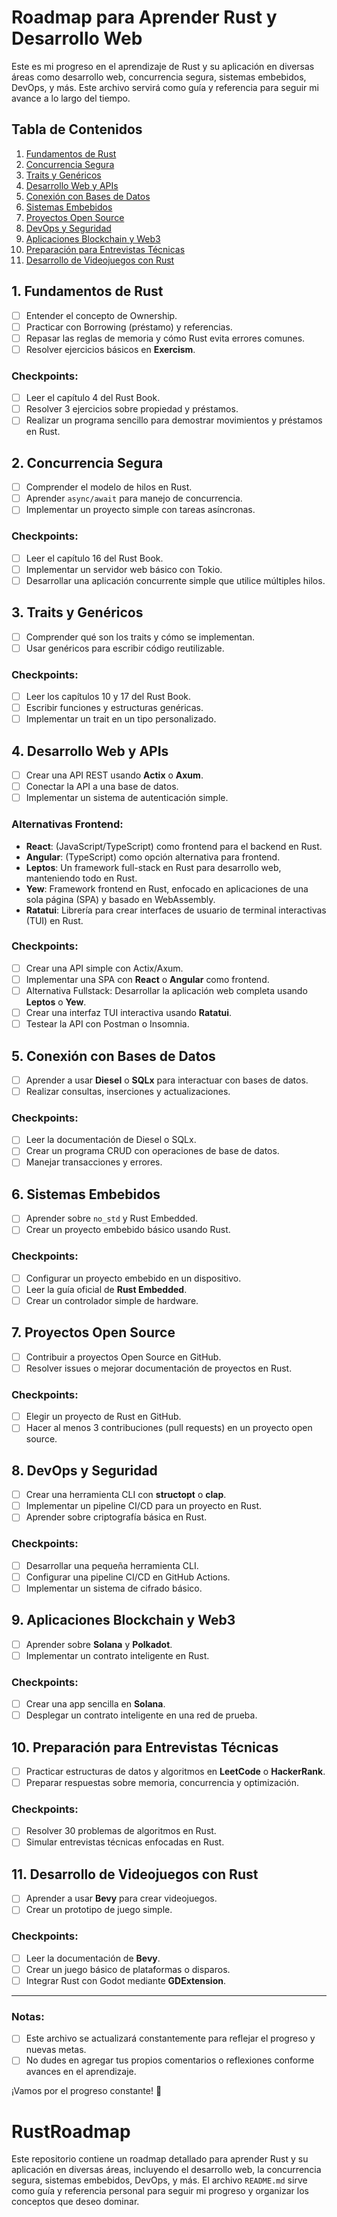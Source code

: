 # Roadmap para Aprender Rust y Desarrollo Web

Este es mi progreso en el aprendizaje de Rust y su aplicación en diversas áreas como desarrollo web, concurrencia segura, sistemas embebidos, DevOps, y más. Este archivo servirá como guía y referencia para seguir mi avance a lo largo del tiempo.

## Tabla de Contenidos
1. [Fundamentos de Rust](#1-fundamentos-de-rust)
2. [Concurrencia Segura](#2-concurrencia-segura)
3. [Traits y Genéricos](#3-traits-y-genéricos)
4. [Desarrollo Web y APIs](#4-desarrollo-web-y-apis)
5. [Conexión con Bases de Datos](#5-conexión-con-bases-de-datos)
6. [Sistemas Embebidos](#6-sistemas-embebidos)
7. [Proyectos Open Source](#7-proyectos-open-source)
8. [DevOps y Seguridad](#8-devops-y-seguridad)
9. [Aplicaciones Blockchain y Web3](#9-aplicaciones-blockchain-y-web3)
10. [Preparación para Entrevistas Técnicas](#10-preparación-para-entrevistas-técnicas)
11. [Desarrollo de Videojuegos con Rust](#11-desarrollo-de-videojuegos-con-rust)

## 1. Fundamentos de Rust

- [ ] Entender el concepto de Ownership.
- [ ] Practicar con Borrowing (préstamo) y referencias.
- [ ] Repasar las reglas de memoria y cómo Rust evita errores comunes.
- [ ] Resolver ejercicios básicos en **Exercism**.

### Checkpoints:
- [ ] Leer el capítulo 4 del Rust Book.
- [ ] Resolver 3 ejercicios sobre propiedad y préstamos.
- [ ] Realizar un programa sencillo para demostrar movimientos y préstamos en Rust.

## 2. Concurrencia Segura

- [ ] Comprender el modelo de hilos en Rust.
- [ ] Aprender `async/await` para manejo de concurrencia.
- [ ] Implementar un proyecto simple con tareas asíncronas.
  
### Checkpoints:
- [ ] Leer el capítulo 16 del Rust Book.
- [ ] Implementar un servidor web básico con Tokio.
- [ ] Desarrollar una aplicación concurrente simple que utilice múltiples hilos.

## 3. Traits y Genéricos

- [ ] Comprender qué son los traits y cómo se implementan.
- [ ] Usar genéricos para escribir código reutilizable.
  
### Checkpoints:
- [ ] Leer los capítulos 10 y 17 del Rust Book.
- [ ] Escribir funciones y estructuras genéricas.
- [ ] Implementar un trait en un tipo personalizado.

## 4. Desarrollo Web y APIs

- [ ] Crear una API REST usando **Actix** o **Axum**.
- [ ] Conectar la API a una base de datos.
- [ ] Implementar un sistema de autenticación simple.

### Alternativas Frontend:
- **React**: (JavaScript/TypeScript) como frontend para el backend en Rust.
- **Angular**: (TypeScript) como opción alternativa para frontend.
- **Leptos**: Un framework full-stack en Rust para desarrollo web, manteniendo todo en Rust.
- **Yew**: Framework frontend en Rust, enfocado en aplicaciones de una sola página (SPA) y basado en WebAssembly.
- **Ratatui**: Librería para crear interfaces de usuario de terminal interactivas (TUI) en Rust.

### Checkpoints:
- [ ] Crear una API simple con Actix/Axum.
- [ ] Implementar una SPA con **React** o **Angular** como frontend.
- [ ] Alternativa Fullstack: Desarrollar la aplicación web completa usando **Leptos** o **Yew**.
- [ ] Crear una interfaz TUI interactiva usando **Ratatui**.
- [ ] Testear la API con Postman o Insomnia.

## 5. Conexión con Bases de Datos

- [ ] Aprender a usar **Diesel** o **SQLx** para interactuar con bases de datos.
- [ ] Realizar consultas, inserciones y actualizaciones.

### Checkpoints:
- [ ] Leer la documentación de Diesel o SQLx.
- [ ] Crear un programa CRUD con operaciones de base de datos.
- [ ] Manejar transacciones y errores.

## 6. Sistemas Embebidos

- [ ] Aprender sobre `no_std` y Rust Embedded.
- [ ] Crear un proyecto embebido básico usando Rust.

### Checkpoints:
- [ ] Configurar un proyecto embebido en un dispositivo.
- [ ] Leer la guía oficial de **Rust Embedded**.
- [ ] Crear un controlador simple de hardware.

## 7. Proyectos Open Source

- [ ] Contribuir a proyectos Open Source en GitHub.
- [ ] Resolver issues o mejorar documentación de proyectos en Rust.

### Checkpoints:
- [ ] Elegir un proyecto de Rust en GitHub.
- [ ] Hacer al menos 3 contribuciones (pull requests) en un proyecto open source.

## 8. DevOps y Seguridad

- [ ] Crear una herramienta CLI con **structopt** o **clap**.
- [ ] Implementar un pipeline CI/CD para un proyecto en Rust.
- [ ] Aprender sobre criptografía básica en Rust.

### Checkpoints:
- [ ] Desarrollar una pequeña herramienta CLI.
- [ ] Configurar una pipeline CI/CD en GitHub Actions.
- [ ] Implementar un sistema de cifrado básico.

## 9. Aplicaciones Blockchain y Web3

- [ ] Aprender sobre **Solana** y **Polkadot**.
- [ ] Implementar un contrato inteligente en Rust.

### Checkpoints:
- [ ] Crear una app sencilla en **Solana**.
- [ ] Desplegar un contrato inteligente en una red de prueba.

## 10. Preparación para Entrevistas Técnicas

- [ ] Practicar estructuras de datos y algoritmos en **LeetCode** o **HackerRank**.
- [ ] Preparar respuestas sobre memoria, concurrencia y optimización.

### Checkpoints:
- [ ] Resolver 30 problemas de algoritmos en Rust.
- [ ] Simular entrevistas técnicas enfocadas en Rust.

## 11. Desarrollo de Videojuegos con Rust

- [ ] Aprender a usar **Bevy** para crear videojuegos.
- [ ] Crear un prototipo de juego simple.
  
### Checkpoints:
- [ ] Leer la documentación de **Bevy**.
- [ ] Crear un juego básico de plataformas o disparos.
- [ ] Integrar Rust con Godot mediante **GDExtension**.

---

### Notas:
- [ ] Este archivo se actualizará constantemente para reflejar el progreso y nuevas metas.
- [ ] No dudes en agregar tus propios comentarios o reflexiones conforme avances en el aprendizaje.

¡Vamos por el progreso constante! 🚀


# RustRoadmap
Este repositorio contiene un roadmap detallado para aprender Rust y su aplicación en diversas áreas, incluyendo el desarrollo web, la concurrencia segura, sistemas embebidos, DevOps, y más. El archivo `README.md` sirve como guía y referencia personal para seguir mi progreso y organizar los conceptos que deseo dominar.
